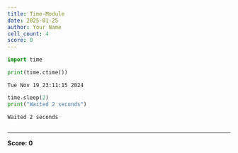 ```yaml
---
title: Time-Module
date: 2025-01-25
author: Your Name
cell_count: 4
score: 0
---
```


```python
import time
```


```python
print(time.ctime())
```

    Tue Nov 19 23:11:15 2024



```python
time.sleep(2)
print("Waited 2 seconds")
```

    Waited 2 seconds



```python

```


---
**Score: 0**
